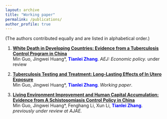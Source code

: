 ```yaml
---
layout: archive
title: "Working paper"
permalink: /publications/
author_profile: true
---
```


<!-- Check my [Google Scholar profile](https://scholar.google.com/citations?user=gkG4z3IAAAAJ) for more information! -->
<!-- Listed reverse chronologically.  -->
(The authors contributed equally and are listed in alphabetical order.)


<!-- ## Working paper -->
1. **[White Death in Developing Countries: Evidence from a Tuberculosis Control Program in China](https://ynbsztl.github.io/publications/)**  
    Min Guo, Jingwei Huang\*, **<font color="blue">Tianlei Zhang</font>**. *AEJ: Economic policy.* under review
    <!-- Accepted to *the Annual Conference of the ACM Special Interest Group on Performance Evaluation*, 2025. -->

2. **[Tuberculosis Testing and Treatment: Long-Lasting Effects of In Utero Exposure](https://ynbsztl.github.io/publications/)**  
    Min Guo, Jingwei Huang\*, **<font color="blue">Tianlei Zhang</font>**.
    *Working paper*.
3. **[Living Environment Improvement and Human Capital Accumulation: Evidence from A Schistosomiasis Control Policy in China](https://ynbsztl.github.io/publications/)**  
    Min Guo, Jingwei Huang\*, Fenghang Li, Xun Li, **<font color="blue">Tianlei Zhang</font>**.
    *previously under review at AJAE.*


